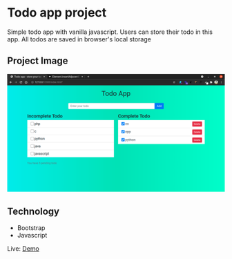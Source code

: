 # Todo app project

Simple todo app with vanilla javascript. Users can store their todo in this app. All todos are saved in browser's local storage

## Project Image

!["todo app"](assets/project.png)

## Technology

-   Bootstrap
-   Javascript

Live: [Demo](https://marzuk-zarir.github.io/todoapp/)
